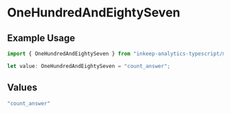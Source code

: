 # OneHundredAndEightySeven

## Example Usage

```typescript
import { OneHundredAndEightySeven } from "inkeep-analytics-typescript/models/operations";

let value: OneHundredAndEightySeven = "count_answer";
```

## Values

```typescript
"count_answer"
```